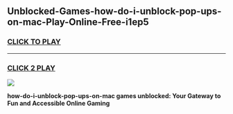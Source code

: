 
## Unblocked-Games-how-do-i-unblock-pop-ups-on-mac-Play-Online-Free-i1ep5
<h3>
<a href="https://premium76.site?title=how-do-i-unblock-pop-ups-on-mac&ref=26A">CLICK TO PLAY</a></h3>
<hr>

<h3>
<a href="https://premium76.site?title=how-do-i-unblock-pop-ups-on-mac&ref=26A">CLICK 2 PLAY</a>
  
</h3>

<a href="https://premium76.site?title=how-do-i-unblock-pop-ups-on-mac&ref=26A"><img src="https://clearcache.store/games.png"></a>


**how-do-i-unblock-pop-ups-on-mac games unblocked: Your Gateway to Fun and Accessible Online Gaming**
